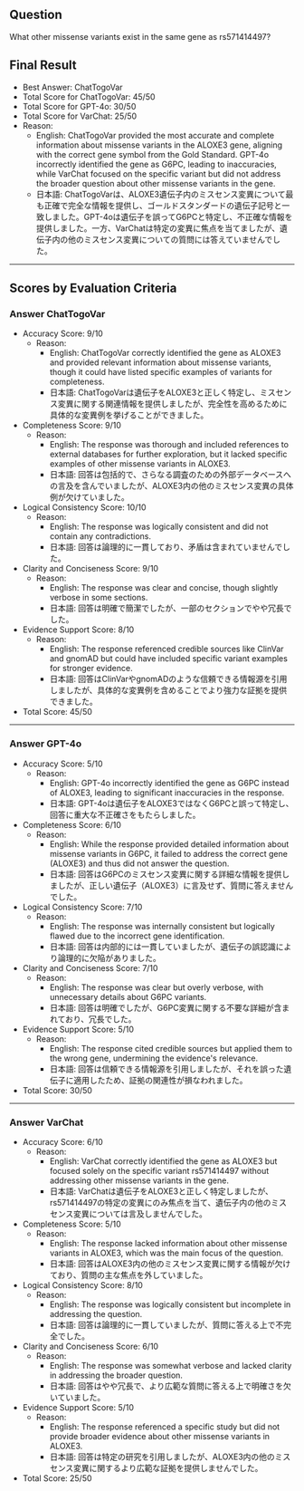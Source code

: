 ## Question

What other missense variants exist in the same gene as rs571414497?

## Final Result

- Best Answer: ChatTogoVar
- Total Score for ChatTogoVar: 45/50
- Total Score for GPT-4o: 30/50
- Total Score for VarChat: 25/50
- Reason:
  - English: ChatTogoVar provided the most accurate and complete information about missense variants in the ALOXE3 gene, aligning with the correct gene symbol from the Gold Standard. GPT-4o incorrectly identified the gene as G6PC, leading to inaccuracies, while VarChat focused on the specific variant but did not address the broader question about other missense variants in the gene.
  - 日本語: ChatTogoVarは、ALOXE3遺伝子内のミスセンス変異について最も正確で完全な情報を提供し、ゴールドスタンダードの遺伝子記号と一致しました。GPT-4oは遺伝子を誤ってG6PCと特定し、不正確な情報を提供しました。一方、VarChatは特定の変異に焦点を当てましたが、遺伝子内の他のミスセンス変異についての質問には答えていませんでした。

---

## Scores by Evaluation Criteria

### Answer ChatTogoVar
- Accuracy Score: 9/10
  - Reason: 
    - English: ChatTogoVar correctly identified the gene as ALOXE3 and provided relevant information about missense variants, though it could have listed specific examples of variants for completeness.
    - 日本語: ChatTogoVarは遺伝子をALOXE3と正しく特定し、ミスセンス変異に関する関連情報を提供しましたが、完全性を高めるために具体的な変異例を挙げることができました。
- Completeness Score: 9/10
  - Reason: 
    - English: The response was thorough and included references to external databases for further exploration, but it lacked specific examples of other missense variants in ALOXE3.
    - 日本語: 回答は包括的で、さらなる調査のための外部データベースへの言及を含んでいましたが、ALOXE3内の他のミスセンス変異の具体例が欠けていました。
- Logical Consistency Score: 10/10
  - Reason: 
    - English: The response was logically consistent and did not contain any contradictions.
    - 日本語: 回答は論理的に一貫しており、矛盾は含まれていませんでした。
- Clarity and Conciseness Score: 9/10
  - Reason: 
    - English: The response was clear and concise, though slightly verbose in some sections.
    - 日本語: 回答は明確で簡潔でしたが、一部のセクションでやや冗長でした。
- Evidence Support Score: 8/10
  - Reason: 
    - English: The response referenced credible sources like ClinVar and gnomAD but could have included specific variant examples for stronger evidence.
    - 日本語: 回答はClinVarやgnomADのような信頼できる情報源を引用しましたが、具体的な変異例を含めることでより強力な証拠を提供できました。
- Total Score: 45/50

---

### Answer GPT-4o
- Accuracy Score: 5/10
  - Reason: 
    - English: GPT-4o incorrectly identified the gene as G6PC instead of ALOXE3, leading to significant inaccuracies in the response.
    - 日本語: GPT-4oは遺伝子をALOXE3ではなくG6PCと誤って特定し、回答に重大な不正確さをもたらしました。
- Completeness Score: 6/10
  - Reason: 
    - English: While the response provided detailed information about missense variants in G6PC, it failed to address the correct gene (ALOXE3) and thus did not answer the question.
    - 日本語: 回答はG6PCのミスセンス変異に関する詳細な情報を提供しましたが、正しい遺伝子（ALOXE3）に言及せず、質問に答えませんでした。
- Logical Consistency Score: 7/10
  - Reason: 
    - English: The response was internally consistent but logically flawed due to the incorrect gene identification.
    - 日本語: 回答は内部的には一貫していましたが、遺伝子の誤認識により論理的に欠陥がありました。
- Clarity and Conciseness Score: 7/10
  - Reason: 
    - English: The response was clear but overly verbose, with unnecessary details about G6PC variants.
    - 日本語: 回答は明確でしたが、G6PC変異に関する不要な詳細が含まれており、冗長でした。
- Evidence Support Score: 5/10
  - Reason: 
    - English: The response cited credible sources but applied them to the wrong gene, undermining the evidence's relevance.
    - 日本語: 回答は信頼できる情報源を引用しましたが、それを誤った遺伝子に適用したため、証拠の関連性が損なわれました。
- Total Score: 30/50

---

### Answer VarChat
- Accuracy Score: 6/10
  - Reason: 
    - English: VarChat correctly identified the gene as ALOXE3 but focused solely on the specific variant rs571414497 without addressing other missense variants in the gene.
    - 日本語: VarChatは遺伝子をALOXE3と正しく特定しましたが、rs571414497の特定の変異にのみ焦点を当て、遺伝子内の他のミスセンス変異については言及しませんでした。
- Completeness Score: 5/10
  - Reason: 
    - English: The response lacked information about other missense variants in ALOXE3, which was the main focus of the question.
    - 日本語: 回答はALOXE3内の他のミスセンス変異に関する情報が欠けており、質問の主な焦点を外していました。
- Logical Consistency Score: 8/10
  - Reason: 
    - English: The response was logically consistent but incomplete in addressing the question.
    - 日本語: 回答は論理的に一貫していましたが、質問に答える上で不完全でした。
- Clarity and Conciseness Score: 6/10
  - Reason: 
    - English: The response was somewhat verbose and lacked clarity in addressing the broader question.
    - 日本語: 回答はやや冗長で、より広範な質問に答える上で明確さを欠いていました。
- Evidence Support Score: 5/10
  - Reason: 
    - English: The response referenced a specific study but did not provide broader evidence about other missense variants in ALOXE3.
    - 日本語: 回答は特定の研究を引用しましたが、ALOXE3内の他のミスセンス変異に関するより広範な証拠を提供しませんでした。
- Total Score: 25/50